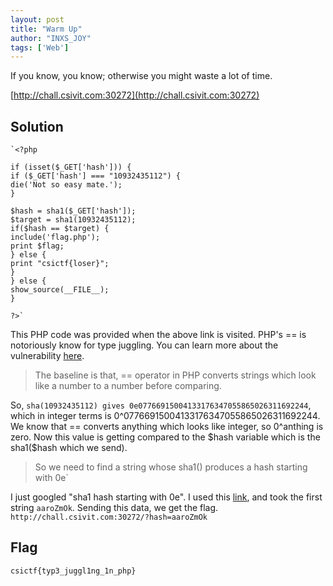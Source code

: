 ```yaml
---
layout: post
title: "Warm Up"
author: "INXS_JOY"
tags: ['Web']
---
```


If you know, you know; otherwise you might waste a lot of time.

[http://chall.csivit.com:30272](http://chall.csivit.com:30272)

## Solution
```
`<?php  
  
if (isset($_GET['hash'])) {  
if ($_GET['hash'] === "10932435112") {  
die('Not so easy mate.');  
}  
  
$hash = sha1($_GET['hash']);  
$target = sha1(10932435112);  
if($hash == $target) {  
include('flag.php');  
print $flag;  
} else {  
print "csictf{loser}";  
}  
} else {  
show_source(__FILE__);  
}  
  
?>`
```
This PHP code was provided when the above link is visited. PHP's == is notoriously know for type juggling. You can learn more about the vulnerability [here](https://hydrasky.com/network-security/php-string-comparison-vulnerabilities/).
>The baseline is that, == operator in PHP converts strings which look like a number to a number before comparing.

 So, `sha(10932435112) gives 0e07766915004133176347055865026311692244`, which in integer terms is 0^07766915004133176347055865026311692244. We know that == converts anything which looks like integer, so 0^anthing is zero.  Now this value is getting compared to the \$hash variable which is the sha1(\$hash which we send). 

>So we need to find a string whose sha1() produces a hash starting with 0e`

I just googled "sha1 hash starting with 0e". I used this [link](https://github.com/spaze/hashes/blob/master/sha1.md), and took the first string `aaroZmOk`. Sending this data, we get the flag.
`http://chall.csivit.com:30272/?hash=aaroZmOk`
## Flag
```
csictf{typ3_juggl1ng_1n_php}
```
